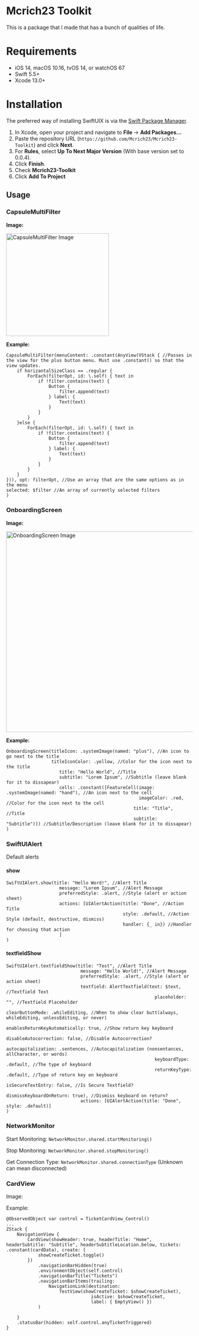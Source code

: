# Mcrich23 Toolkit

This is a package that I made that has a bunch of qualities of life.

# Requirements 

- iOS 14, macOS 10.16, tvOS 14, or watchOS 67
- Swift 5.5+
- Xcode 13.0+

# Installation

The preferred way of installing SwiftUIX is via the [Swift Package Manager](https://swift.org/package-manager/).


1. In Xcode, open your project and navigate to **File** → **Add Packages...**
2. Paste the repository URL (`https://github.com/Mcrich23/Mcrich23-Toolkit`) and click **Next**.
3. For **Rules**, select **Up To Next Major Version** (With base version set to 0.0.4).
4. Click **Finish**.
5. Check **Mcrich23-Toolkit**
6. Click **Add To Project**

## **Usage**

### **CapsuleMultiFilter**
**Image:**

<img width="277" alt="CapsuleMultiFilter Image" src="https://user-images.githubusercontent.com/81453549/160721810-0c5ca120-6440-443f-ad10-5e125b21c082.png">

**Example:**
```
CapsuleMultiFilter(menuContent: .constant(AnyView(VStack { //Passes in the view for the plus button menu. Must use .constant() so that the view updates.
    if horizantalSizeClass == .regular {
        ForEach(filterOpt, id: \.self) { text in
            if !filter.contains(text) {
                Button {
                    filter.append(text)
                } label: {
                    Text(text)
                }
            }
        }
    }else {
        ForEach(filterOpt, id: \.self) { text in
            if !filter.contains(text) {
                Button {
                    filter.append(text)
                } label: {
                    Text(text)
                }
            }
        }
    }
})), opt: filterOpt, //Use an array that are the same options as in the menu
selected: $filter //An array of currently selected filters
)
```
### **OnboardingScreen**
**Image:**

<img width="541" alt="OnboardingScreen Image" src="https://user-images.githubusercontent.com/81453549/160722025-afd6d319-39ad-4e21-9789-f701d08c7512.png">

**Example:**
```
OnboardingScreen(titleIcon: .systemImage(named: "plus"), //An icon to go next to the title
                 titleIconColor: .yellow, //Color for the icon next to the title
                    title: "Hello World", //Title
                    subtitle: "Lorem Ipsum", //Subtitle (leave blank for it to dissapear)
                    cells: .constant([FeatureCell(image: .systemImage(named: "hand"), //An icon next to the cell
                                                  imageColor: .red, //Color for the icon next to the cell
                                                title: "Title", //Title
                                                subtitle: "Subtitle")]) //Subtitle/Description (leave blank for it to dissapear)
)
```
### **SwiftUIAlert**

Default alerts

#### **show**
```
SwiftUIAlert.show(title: "Hello Word!", //Alert Title
                    message: "Lorem Ipsum", //Alert Message
                    preferredStyle: .alert, //Style (alert or action sheet)
                    actions: [UIAlertAction(title: "Done", //Action Title
                                            style: .default, //Action Style (default, destructive, dismiss)
                                            handler: {_ in}) //Handler for choosing that action
                    ]
)
```
#### **textfieldShow**
```
SwiftUIAlert.textfieldShow(title: "Test", //Alert Title
                            message: "Hello World!", //Alert Message
                            preferredStyle: .alert, //Style (alert or action sheet)
                            textfield: AlertTextfield(text: $text, //Textfield Text
                                                        placeholder: "", //Textfield Placeholder
                                                        clearButtonMode: .whileEditing, //When to show clear butt(always, whileEditing, unlessEditing, or never)
                                                        enablesReturnKeyAutomatically: true, //Show return key keyboard
                                                        disableAutocorrection: false, //Disable Autocorrection?
                                                        autocapitalization: .sentences, //Autocapitalization (nonsentances, allCharacter, or words)
                                                        keyboardType: .default, //The type of keyboard
                                                        returnKeyType: .default, //Type of return key on keyboard
                                                        isSecureTextEntry: false, //Is Secure Textfield?
                                                        dismissKeyboardOnReturn: true), //Dismiss keyboard on return?
                            actions: [UIAlertAction(title: "Done", style: .default)]
)
```
### **NetworkMonitor**

Start Monitoring: `NetworkMonitor.shared.startMonitoring()`

Stop Monitoring: `NetworkMonitor.shared.stopMonitoring()`

Get Connection Type: `NetworkMonitor.shared.connectionType` (Unknown can mean disconnected)

### **CardView**

Image:



Example:
```
@ObservedObject var control = TicketCardView_Control()
...
ZStack {
    NavigationView {
        CardView(showHeader: true, headerTitle: "Home", headerSubtitle: "Subtitle", headerSubtitleLocation.below, tickets: .constant(cardData), create: {
            showCreateTicket.toggle()
        })
            .navigationBarHidden(true)
            .environmentObject(self.control)
            .navigationBarTitle("Tickets")
            .navigationBarItems(trailing:
                NavigationLink(destination:
                    TestView(showCreateTicket: $showCreateTicket),
                                isActive: $showCreateTicket,
                                label: { EmptyView() })
            )
        
    }
    .statusBar(hidden: self.control.anyTicketTriggered)
}
```
